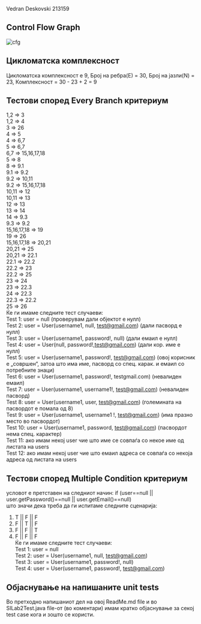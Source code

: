 Vedran Deskovski 213159

## Control Flow Graph
![cfg](https://github.com/Vedran-D/SI_2023_lab2_213159/assets/61386261/b52ef8bf-85c7-4303-aa34-cf5d88c77113)
## Цикломатска комплексност

Цикломатска комплексност е 9, 
Број на ребра(Е) = 30, 
Број на јазли(N) = 23, 
Комплексност = 30 - 23 + 2 = 9

## Тестови според Every Branch критериум<br>
1,2 => 3<br>
1,2 => 4<br>
3 => 26<br>
4 => 5<br>
4 => 6,7<br>
5 => 6,7<br>
6,7 => 15,16,17,18<br>
5 => 8<br>
8 => 9.1<br>
9.1 => 9.2<br>
9.2 => 10,11<br>
9.2 => 15,16,17,18<br>
10,11 => 12<br>
10,11 => 13<br>
12 => 13<br>
13 => 14<br>
14 => 9.3<br>
9.3 => 9.2<br>
15,16,17,18 => 19<br>
19 => 26<br>
15,16,17,18 => 20,21<br>
20,21 => 25<br>
20,21 => 22.1<br>
22.1 => 22.2<br>
22.2 => 23<br>
22.2 => 25<br>
23 => 24<br>
23 => 22.3<br>
24 => 22.3<br>
22.3 => 22.2<br>
25 => 26<br>
Ќе ги имаме следните тест случаеви:<br>
Test 1: user = null (проверувам дали објектот е нулл)<br>
Test 2: user = User(username1, null, test@gmail.com) (дали пасворд е нулл)<br>
Test 3: user = User(username1, password!, null) (дали емаил е нулл)<br>
Test 4: user = User(null, password!,test@gmail.com) (дали кор. име е нулл)<br>
Test 5: user = User(username1, password!, test@gmail.com) (овој корисник е „совршен“, затоа што има име, пасворд со спец. карак. и емаил со потребните знаци)<br>
Test 6: user = User(username1, password!, testgmail.com) (невалиден емаил)<br>
Test 7: user = User(username1, username1!, test@gmail.com) (невалиден пасворд)<br>
Test 8: user = User(username1, user, test@gmail.com) (големината на пасвордот е помала од 8)<br>
Test 9: user = User(username1, username1 !, test@gmail.com) (има празно место во пасвордот)<br>
Test 10: user = User(username1, password, test@gmail.com) (пасвордот нема спец. карактер)<br>
Test 11: ако имам некој user чие што име се совпаѓа со некое име од листата на users<br>
Test 12: ако имам некој user чие што емаил адреса се совпаѓа со некоја адреса од листата на users<br>

## Тестови според Multiple Condition критериум<br>
условот е претставен на следниот начин: if (user==null || user.getPassword()==null || user.getEmail()==null)<br>
што значи дека треба да ги испитаме следните сценарија:<br>
1. T || F || F<br>
2. F || T || F<br>
3. F || F || T<br>
4. F || F || F<br>
Ќе ги имаме следните тест случаеви:<br>
Test 1: user = null<br>
Test 2: user = User(username1, null, test@gmail.com)<br>
Test 3: user = User(username1, password!, null)<br>
Test 4: user = User(username1, password!, test@gmail.com)<br>

## Објаснување на напишаните unit tests<br>
Во претходно напишаниот дел на овој ReadMe.md file и во SILab2Test.java file-от (во коментари) имам кратко објаснување за секој test case кога и зошто се користи.
